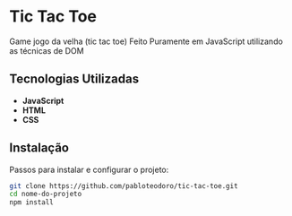 # Tic Tac Toe

Game jogo da velha (tic tac toe) Feito Puramente em JavaScript utilizando as técnicas de DOM


## Tecnologias Utilizadas

- **JavaScript**
- **HTML**
- **CSS**


## Instalação

Passos para instalar e configurar o projeto:

```sh
git clone https://github.com/pabloteodoro/tic-tac-toe.git
cd nome-do-projeto
npm install

